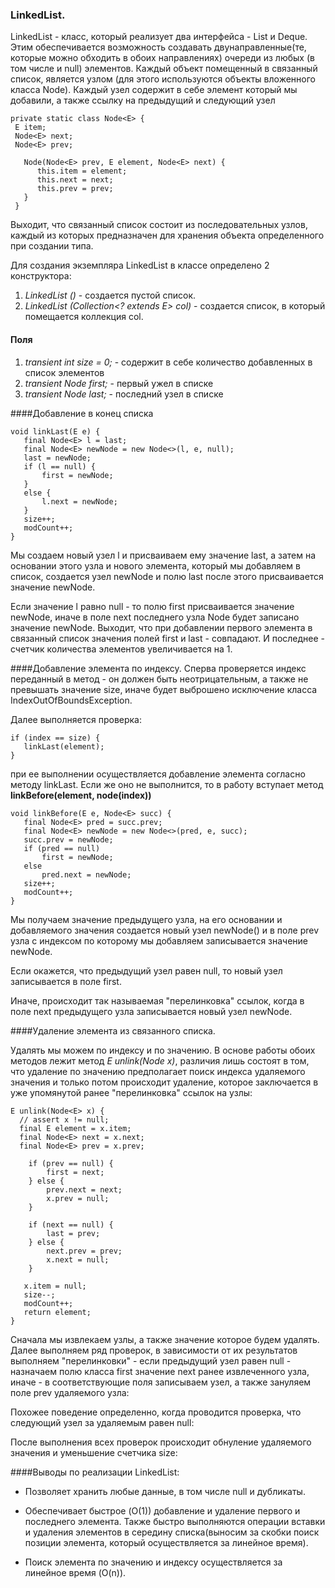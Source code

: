 ### LinkedList.

LinkedList - класс, который реализует два интерфейса - List и Deque. 
Этим обеспечивается возможность создавать двунаправленные(те, которые можно обходить в обоих направлениях) очереди 
из любых (в том числе и null) элементов. Каждый объект помещенный в связанный список, является узлом 
(для этого используются объекты вложенного класса Node). Каждый узел содержит в себе элемент который мы добавили, 
а также ссылку на предыдущий и следующий узел

    private static class Node<E> {
     E item;
     Node<E> next;
     Node<E> prev;

       Node(Node<E> prev, E element, Node<E> next) {
          this.item = element;
          this.next = next;
          this.prev = prev;
       }
     }
Выходит, что связанный список состоит из последовательных узлов, каждый из которых предназначен 
для хранения объекта определенного при создании типа.

Для создания экземпляра LinkedList в классе определено 2 конструктора:

1. *LinkedList ()* - создается пустой список.
2. *LinkedList (Collection<? extends E> col)* - создается список, в который помещается коллекция col.

#### Поля
1. *transient int size = 0;* - содержит в себе количество добавленных в список элементов
2. *transient Node<E> first;* - первый ужел в списке
3. *transient Node<E> last;* - последний узел в списке

####Добавление в конец списка 

    void linkLast(E e) {
       final Node<E> l = last;
       final Node<E> newNode = new Node<>(l, e, null);
       last = newNode;
       if (l == null) {
           first = newNode;
       }
       else {
           l.next = newNode;
       }
       size++;
       modCount++;
    }
Мы создаем новый узел l и присваиваем ему значение last, а затем на основании этого узла и нового элемента, 
который мы добавляем в список, создается узел newNode и полю last после этого присваивается значение newNode.

Если значение l равно null - то полю first присваивается значение newNode, 
иначе в поле next последнего узла Node будет записано значение newNode. 
Выходит, что при добавлении первого элемента в связанный список значения полей first и last - совпадают. 
И последнее - счетчик количества элементов увеличивается на 1.

####Добавление элемента по индексу. 
Сперва проверяется индекс переданный в метод - он должен быть неотрицательным, а также не превышать значение size, 
иначе будет выброшено исключение класса IndexOutOfBoundsException.

Далее выполняется проверка:

    if (index == size) {
       linkLast(element);
    }
при ее выполнении осуществляется добавление элемента согласно методу linkLast. 
Если же оно не выполнится, то в работу вступает метод **linkBefore(element, node(index))**

    void linkBefore(E e, Node<E> succ) {
       final Node<E> pred = succ.prev;
       final Node<E> newNode = new Node<>(pred, e, succ);
       succ.prev = newNode;
       if (pred == null)
           first = newNode;
       else
           pred.next = newNode;
       size++;
       modCount++;
    }
Мы получаем значение предыдущего узла, на его основании и добавляемого значения создается новый узел newNode() 
и в поле prev узла с индексом по которому мы добавляем записывается значение newNode.

Если окажется, что предыдущий узел равен null, то новый узел записывается в поле first.

Иначе, происходит так называемая "перелинковка" ссылок, когда в поле next предыдущего узла записывается новый узел newNode.

####Удаление элемента из связанного списка.

Удалять мы можем по индексу и по значению. В основе работы обоих методов лежит метод *E unlink(Node<E> x)*, 
различия лишь состоят в том, что удаление по значению предполагает поиск индекса удаляемого значения 
и только потом происходит удаление, которое заключается в уже упомянутой ранее "перелинковка" ссылок на узлы:

    E unlink(Node<E> x) {
      // assert x != null;
      final E element = x.item;
      final Node<E> next = x.next;
      final Node<E> prev = x.prev;

        if (prev == null) {
            first = next;
        } else {
            prev.next = next;
            x.prev = null;
        }

        if (next == null) {
            last = prev;
        } else {
            next.prev = prev;
            x.next = null;
        }

       x.item = null;
       size--;
       modCount++;
       return element;
    }
Сначала мы извлекаем узлы, а также значение которое будем удалять.
Далее выполняем ряд проверок, в зависимости от их результатов выполняем "перелинковки" - 
если предыдущий узел равен null - назначаем полю класса first значение next ранее извлеченного узла, 
иначе - в соответствующие поля записываем узел, а также зануляем поле prev удаляемого узла:

Похожее поведение определенно, когда проводится проверка, что следующий узел за удаляемым равен null:

После выполнения всех проверок происходит обнуление удаляемого значения и уменьшение счетчика size:

####Выводы по реализации LinkedList:

- Позволяет хранить любые данные, в том числе null и дубликаты.

- Обеспечивает быстрое (O(1)) добавление и удаление первого и последнего элемента. 
  Также быстро выполняются операции вставки и удаления элементов в середину списка(выносим за скобки поиск позиции элемента, 
  который осуществляется за линейное время).

- Поиск элемента по значению и индексу осуществляется за линейное время (O(n)).